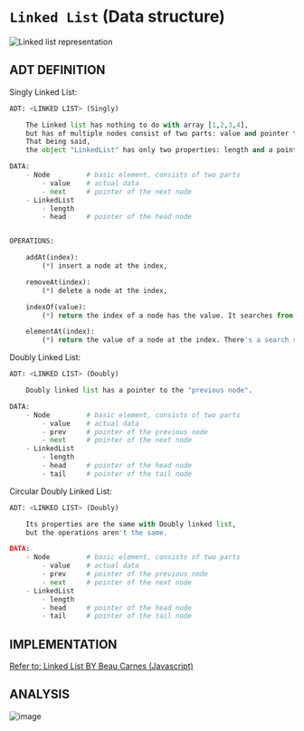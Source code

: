 # `Linked List` (Data structure)

![Linked list representation](https://user-images.githubusercontent.com/14041622/48702546-264b8600-ec2c-11e8-840a-cd3028bf1054.png)

## ADT DEFINITION

Singly Linked List:
```py
ADT: <LINKED LIST> (Singly)

    The Linked list has nothing to do with array [1,2,3,4],
    but has of multiple nodes consist of two parts: value and pointer to the next node.
    That being said, 
    the object "LinkedList" has only two properties: length and a pointer to the head.

DATA:
    - Node         # basic element, consists of two parts
        - value    # actual data
        - next     # pointer of the next node
    - LinkedList
        - length
        - head     # pointer of the head node


OPERATIONS:

    addAt(index):
        (*) insert a node at the index, 

    removeAt(index):
        (*) delete a node at the index, 

    indexOf(value):
        (*) return the index of a node has the value. It searches from head.

    elementAt(index):
        (*) return the value of a node at the index. There's a search starts from head.
```

Doubly Linked List:
```py
ADT: <LINKED LIST> (Doubly)

    Doubly linked list has a pointer to the "previous node".

DATA:
    - Node         # basic element, consists of two parts
        - value    # actual data
        - prev     # pointer of the previous node
        - next     # pointer of the next node
    - LinkedList
        - length
        - head     # pointer of the head node
        - tail     # pointer of the tail node
```

Circular Doubly Linked List:
```py
ADT: <LINKED LIST> (Doubly)

    Its properties are the same with Doubly linked list,
    but the operations aren't the same.

DATA:
    - Node         # basic element, consists of two parts
        - value    # actual data
        - prev     # pointer of the previous node
        - next     # pointer of the next node
    - LinkedList
        - length
        - head     # pointer of the head node
        - tail     # pointer of the tail node

```

## IMPLEMENTATION

[Refer to: Linked List BY Beau Carnes (Javascript)](https://codepen.io/beaucarnes/pen/ybOvBq/?editors=0010)

## ANALYSIS

![image](https://user-images.githubusercontent.com/14041622/48702692-87735980-ec2c-11e8-9b97-c1ef3e2d8a4d.png)
